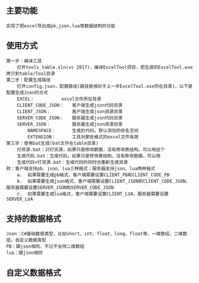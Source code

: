 ## 主要功能  
    实现了把excel导出成pb,json,lua等数据结构的功能  
## 使用方式
	第一步：编译工具  
	    打开tools_table.sln(vs 2017)，编译ExcelTool项目，把生成的ExcelTool.exe拷贝到table/Tool目录  
	第二步：配置生成路径  
		打开config.json，配置路径(路径是相对于上一步ExcelTool.exe所在目录)，以下是配置生成Json的方式  
		EXCEL：			excel文件所在目录  
		CLIENT_CODE_JSON：	客户端生成json代码目录  
		CLIENT_JSON：		客户端生成json资源目录  
		SERVER_CODE_JSON：	服务器生成json代码目录  
		SERVER_JSON：		服务器生成json资源目录  
	    	NAMESPACE：		生成的代码，默认添加的命名空间  
	    	EXTENSION：		工具对那些格式的excel文件有效  
	第三步：使用bat生成(bat文件在table目录)  
		打资源.bat：只打资源，如果只是修改数据，没有修改表结构，可以用这个  
		生成代码.bat：生成代码，如果只是修改表结构，没有修改数据，可以用  
		生成代码+打资源.bat：生成代码的同时也重新生成资源  
	附：客户端支持pb、json、lua三种格式；服务器支持json、lua两种格式  
	    a.	如果需要生成pb格式，客户端需要设置CLIENT_PB和CLIENT_CODE_PB  
	    b.	如果需要生成json格式，客户端需要设置CLIENT_JSON和CLIENT_CODE_JSON，服务器需要设置SERVER_JSON和SERVER_CODE_JSON  
	    c.	如果需要生成lua格式，客户端需要设置CLIENT_LUA，服务器需要设置SERVER_LUA  
## 支持的数据格式
	Json：C#基础数据类型，比如short、int、float、long、float等，一维数组，二维数组，自定义数据类型
 	PB：跟json相同，不过不支持二维数组
  	lua：跟json相同
 ## 自定义数据格式
